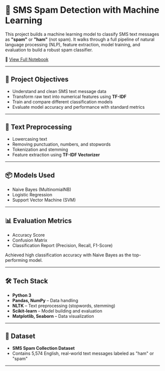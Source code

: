 # 📩 SMS Spam Detection with Machine Learning

This project builds a machine learning model to classify SMS text messages as **"spam"** or **"ham"** (not spam). It walks through a full pipeline of natural language processing (NLP), feature extraction, model training, and evaluation to build a robust spam classifier.

📍 [View Full Notebook](https://github.com/ariseyda/Spam-Text-Messages/blob/main/Spam%20Text%20Message.ipynb)

---

## 🧠 Project Objectives

- Understand and clean SMS text message data  
- Transform raw text into numerical features using **TF-IDF**  
- Train and compare different classification models  
- Evaluate model accuracy and performance with standard metrics  

---

## 🧹 Text Preprocessing

- Lowercasing text  
- Removing punctuation, numbers, and stopwords  
- Tokenization and stemming  
- Feature extraction using **TF-IDF Vectorizer**

---

## 📦 Models Used

- Naive Bayes (MultinomialNB)  
- Logistic Regression  
- Support Vector Machine (SVM)

---

## 📊 Evaluation Metrics

- Accuracy Score  
- Confusion Matrix  
- Classification Report (Precision, Recall, F1-Score)

Achieved high classification accuracy with Naive Bayes as the top-performing model.

---

## 🛠 Tech Stack

- **Python 3**  
- **Pandas, NumPy** – Data handling  
- **NLTK** – Text preprocessing (stopwords, stemming)  
- **Scikit-learn** – Model building and evaluation  
- **Matplotlib, Seaborn** – Data visualization  

---

## 📁 Dataset

- **SMS Spam Collection Dataset**  
- Contains 5,574 English, real-world text messages labeled as "ham" or "spam"

---

